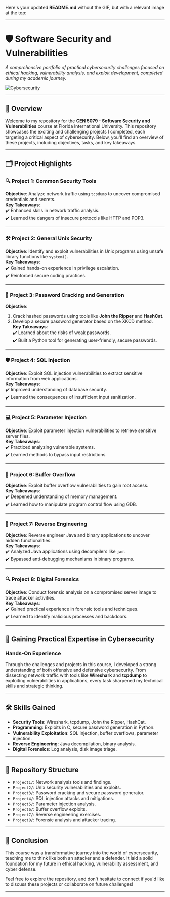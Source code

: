 Here's your updated **README.md** without the GIF, but with a relevant image at the top:

---

# 🛡️ Software Security and Vulnerabilities  

_A comprehensive portfolio of practical cybersecurity challenges focused on ethical hacking, vulnerability analysis, and exploit development, completed during my academic journey._

![Cybersecurity]([https://upload.wikimedia.org/wikipedia/commons/thumb/3/34/Information_security_icon.png/600px-Information_security_icon.png](https://www.google.com/url?sa=i&url=https%3A%2F%2Fcharitydigital.org.uk%2Ftopics%2Fan-a-z-glossary-of-cyber-security-terms-and-definitions-11473&psig=AOvVaw2WhtJ_AhjH-Wm8lsWhfHvs&ust=1733077122502000&source=images&cd=vfe&opi=89978449&ved=0CBQQjRxqFwoTCOipzsXVhIoDFQAAAAAdAAAAABAE))  

---

## 📖 Overview  

Welcome to my repository for the **CEN 5079 - Software Security and Vulnerabilities** course at Florida International University. This repository showcases the exciting and challenging projects I completed, each targeting a critical aspect of cybersecurity. Below, you'll find an overview of these projects, including objectives, tasks, and key takeaways.  

---

## 🗂️ Project Highlights  

### 🔍 Project 1: Common Security Tools  
**Objective**: Analyze network traffic using `tcpdump` to uncover compromised credentials and secrets.  
**Key Takeaways**:  
✔️ Enhanced skills in network traffic analysis.  
✔️ Learned the dangers of insecure protocols like HTTP and POP3.  

---

### 🛠️ Project 2: General Unix Security  
**Objective**: Identify and exploit vulnerabilities in Unix programs using unsafe library functions like `system()`.  
**Key Takeaways**:  
✔️ Gained hands-on experience in privilege escalation.  
✔️ Reinforced secure coding practices.  

---

### 🔑 Project 3: Password Cracking and Generation  
**Objective**:  
1. Crack hashed passwords using tools like **John the Ripper** and **HashCat**.  
2. Develop a secure password generator based on the XKCD method.  
**Key Takeaways**:  
✔️ Learned about the risks of weak passwords.  
✔️ Built a Python tool for generating user-friendly, secure passwords.  

---

### 🛡️ Project 4: SQL Injection  
**Objective**: Exploit SQL injection vulnerabilities to extract sensitive information from web applications.  
**Key Takeaways**:  
✔️ Improved understanding of database security.  
✔️ Learned the consequences of insufficient input sanitization.  

---

### 💻 Project 5: Parameter Injection  
**Objective**: Exploit parameter injection vulnerabilities to retrieve sensitive server files.  
**Key Takeaways**:  
✔️ Practiced analyzing vulnerable systems.  
✔️ Learned methods to bypass input restrictions.  

---

### 🧩 Project 6: Buffer Overflow  
**Objective**: Exploit buffer overflow vulnerabilities to gain root access.  
**Key Takeaways**:  
✔️ Deepened understanding of memory management.  
✔️ Learned how to manipulate program control flow using GDB.  

---

### 🔬 Project 7: Reverse Engineering  
**Objective**: Reverse engineer Java and binary applications to uncover hidden functionalities.  
**Key Takeaways**:  
✔️ Analyzed Java applications using decompilers like `jad`.  
✔️ Bypassed anti-debugging mechanisms in binary programs.  

---

### 🔍 Project 8: Digital Forensics  
**Objective**: Conduct forensic analysis on a compromised server image to trace attacker activities.  
**Key Takeaways**:  
✔️ Gained practical experience in forensic tools and techniques.  
✔️ Learned to identify malicious processes and backdoors.  

---

## 🌟 Gaining Practical Expertise in Cybersecurity  

### Hands-On Experience  

Through the challenges and projects in this course, I developed a strong understanding of both offensive and defensive cybersecurity. From dissecting network traffic with tools like **Wireshark** and **tcpdump** to exploiting vulnerabilities in applications, every task sharpened my technical skills and strategic thinking.

---

## 🛠️ Skills Gained  

- **Security Tools**: Wireshark, tcpdump, John the Ripper, HashCat.  
- **Programming**: Exploits in C, secure password generation in Python.  
- **Vulnerability Exploitation**: SQL injection, buffer overflows, parameter injection.  
- **Reverse Engineering**: Java decompilation, binary analysis.  
- **Digital Forensics**: Log analysis, disk image triage.  

---

## 📂 Repository Structure  

- `Project1/`: Network analysis tools and findings.  
- `Project2/`: Unix security vulnerabilities and exploits.  
- `Project3/`: Password cracking and secure password generator.  
- `Project4/`: SQL injection attacks and mitigations.  
- `Project5/`: Parameter injection analysis.  
- `Project6/`: Buffer overflow exploits.  
- `Project7/`: Reverse engineering exercises.  
- `Project8/`: Forensic analysis and attacker tracing.  

---

## 🎯 Conclusion  

This course was a transformative journey into the world of cybersecurity, teaching me to think like both an attacker and a defender. It laid a solid foundation for my future in ethical hacking, vulnerability assessment, and cyber defense.  

Feel free to explore the repository, and don't hesitate to connect if you'd like to discuss these projects or collaborate on future challenges!  

---  
